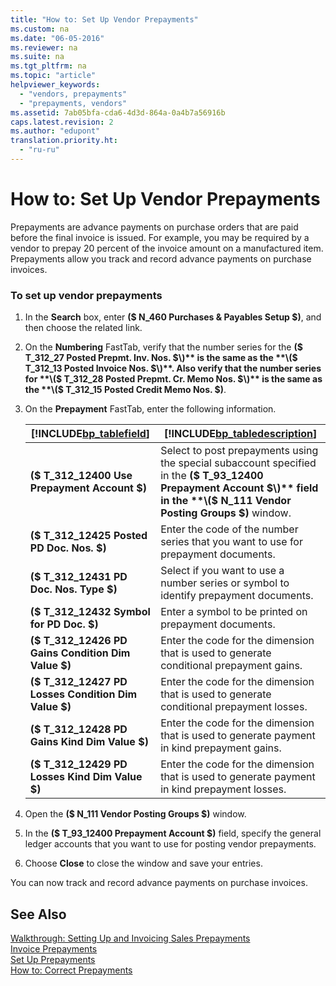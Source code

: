```yaml
---
title: "How to: Set Up Vendor Prepayments"
ms.custom: na
ms.date: "06-05-2016"
ms.reviewer: na
ms.suite: na
ms.tgt_pltfrm: na
ms.topic: "article"
helpviewer_keywords: 
  - "vendors, prepayments"
  - "prepayments, vendors"
ms.assetid: 7ab05bfa-cda6-4d3d-864a-0a4b7a56916b
caps.latest.revision: 2
ms.author: "edupont"
translation.priority.ht: 
  - "ru-ru"
---
```

# How to: Set Up Vendor Prepayments
Prepayments are advance payments on purchase orders that are paid before the final invoice is issued. For example, you may be required by a vendor to prepay 20 percent of the invoice amount on a manufactured item. Prepayments allow you track and record advance payments on purchase invoices.  
  
### To set up vendor prepayments  
  
1.  In the **Search** box, enter **\($ N\_460 Purchases & Payables Setup $\)**, and then choose the related link.  
  
2.  On the **Numbering** FastTab, verify that the number series for the **\($ T\_312\_27 Posted Prepmt. Inv. Nos. $\)** is the same as the **\($ T\_312\_13 Posted Invoice Nos. $\)**. Also verify that the number series for **\($ T\_312\_28 Posted Prepmt. Cr. Memo Nos. $\)** is the same as the **\($ T\_312\_15 Posted Credit Memo Nos. $\)**.  
  
3.  On the **Prepayment** FastTab, enter the following information.  
  
    |[!INCLUDE[bp_tablefield](../../ApplicationDesign/includes/bp_tablefield_md.md)]|[!INCLUDE[bp_tabledescription](../../ApplicationDesign/includes/bp_tabledescription_md.md)]|  
    |---------------------------------|---------------------------------------|  
    |**\($ T\_312\_12400 Use Prepayment Account $\)**|Select to post prepayments using the special subaccount specified in the **\($ T\_93\_12400 Prepayment Account $\)** field in the **\($ N\_111 Vendor Posting Groups $\)** window.|  
    |**\($ T\_312\_12425 Posted PD Doc. Nos. $\)**|Enter the code of the number series that you want to use for prepayment documents.|  
    |**\($ T\_312\_12431 PD Doc. Nos. Type $\)**|Select if you want to use a number series or symbol to identify prepayment documents.|  
    |**\($ T\_312\_12432 Symbol for PD Doc. $\)**|Enter a symbol to be printed on prepayment documents.|  
    |**\($ T\_312\_12426 PD Gains Condition Dim Value $\)**|Enter the code for the dimension that is used to generate conditional prepayment gains.|  
    |**\($ T\_312\_12427 PD Losses Condition Dim Value $\)**|Enter the code for the dimension that is used to generate conditional prepayment losses.|  
    |**\($ T\_312\_12428 PD Gains Kind Dim Value $\)**|Enter the code for the dimension that is used to generate payment in kind prepayment gains.|  
    |**\($ T\_312\_12429 PD Losses Kind Dim Value $\)**|Enter the code for the dimension that is used to generate payment in kind prepayment losses.|  
  
4.  Open the **\($ N\_111 Vendor Posting Groups $\)** window.  
  
5.  In the **\($ T\_93\_12400 Prepayment Account $\)** field, specify the general ledger accounts that you want to use for posting vendor prepayments.  
  
6.  Choose **Close** to close the window and save your entries.  
  
 You can now track and record advance payments on purchase invoices.  
  
## See Also  
 [Walkthrough: Setting Up and Invoicing Sales Prepayments](../../GettingStarted/walkthrough-setting-up-and-invoicing-sales-prepayments.md)   
 [Invoice Prepayments](../../Finance/invoice-prepayments.md)   
 [Set Up Prepayments](../../Finance/set-up-prepayments.md)   
 [How to: Correct Prepayments](../../Finance/how-to-correct-prepayments.md)